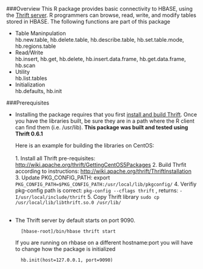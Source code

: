 ###Overview
This R package provides basic connectivity to HBASE, using the [Thrift server](http://thrift.apache.org/). R programmers can browse, read, write, and modify tables stored in HBASE. The following functions are part of this package

* Table Maninpulation <br>
        hb.new.table, hb.delete.table, hb.describe.table, hb.set.table.mode, hb.regions.table
* Read/Write <br>
        hb.insert, hb.get, hb.delete, hb.insert.data.frame, hb.get.data.frame, hb.scan
* Utility <br>
        hb.list.tables
* Initialization <br>
        hb.defaults, hb.init

###Prerequisites
* Installing the package requires that you first [install and build Thrift](http://wiki.apache.org/thrift/ThriftInstallation).  Once you have the libraries built, be sure they are in a path where the R client can find them  (i.e. /usr/lib).  <b>This package was built and tested using Thrift 0.6.1</b>

    Here is an example for building the libraries on CentOS:
       <br><br>
       1.  Install all Thrift pre-requisites:   http://wiki.apache.org/thrift/GettingCentOS5Packages
       2.  Build Thrfit according to instructions:  http://wiki.apache.org/thrift/ThriftInstallation
       3.  Update PKG_CONFIG_PATH:  export `PKG_CONFIG_PATH=$PKG_CONFIG_PATH:/usr/local/lib/pkgconfig/`
       4.  Verifiy pkg-config path is correct:   `pkg-config --cflags thrift`    ,  returns:    `-I/usr/local/include/thrift`
       5.  Copy Thrift library  `sudo cp /usr/local/lib/libthrift.so.0 /usr/lib/`
       <br><br>
* The Thrift server by default starts on port 9090.

        [hbase-root]/bin/hbase thrift start

     If you are running on rhbase on a different hostname:port you will have to change how the package is initialized

        hb.init(host=127.0.0.1, port=9090)
